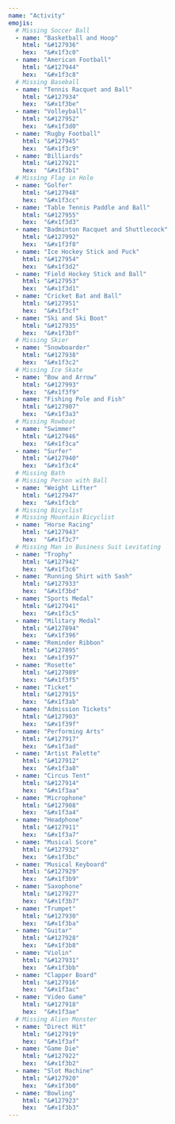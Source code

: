 ```yaml
---
name: "Activity"
emojis:
  # Missing Soccer Ball
  - name: "Basketball and Hoop"
    html: "&#127936"
    hex:  "&#x1f3c0"
  - name: "American Football"
    html: "&#127944"
    hex:  "&#x1f3c8"
  # Missing Baseball
  - name: "Tennis Racquet and Ball"
    html: "&#127934"
    hex:  "&#x1f3be"
  - name: "Volleyball"
    html: "&#127952"
    hex:  "&#x1f3d0"
  - name: "Rugby Football"
    html: "&#127945"
    hex:  "&#x1f3c9"
  - name: "Billiards"
    html: "&#127921"
    hex:  "&#x1f3b1"
  # Missing Flag in Hole
  - name: "Golfer"
    html: "&#127948"
    hex:  "&#x1f3cc"
  - name: "Table Tennis Paddle and Ball"
    html: "&#127955"
    hex:  "&#x1f3d3"
  - name: "Badminton Racquet and Shuttlecock"
    html: "&#127992"
    hex:  "&#x1f3f8"
  - name: "Ice Hockey Stick and Puck"
    html: "&#127954"
    hex:  "&#x1f3d2"
  - name: "Field Hockey Stick and Ball"
    html: "&#127953"
    hex:  "&#x1f3d1"
  - name: "Cricket Bat and Ball"
    html: "&#127951"
    hex:  "&#x1f3cf"
  - name: "Ski and Ski Boot"
    html: "&#127935"
    hex:  "&#x1f3bf"
  # Missing Skier
  - name: "Snowboarder"
    html: "&#127938"
    hex:  "&#x1f3c2"
  # Missing Ice Skate
  - name: "Bow and Arrow"
    html: "&#127993"
    hex:  "&#x1f3f9"
  - name: "Fishing Pole and Fish"
    html: "&#127907"
    hex:  "&#x1f3a3"
  # Missing Rowboat
  - name: "Swimmer"
    html: "&#127946"
    hex:  "&#x1f3ca"
  - name: "Surfer"
    html: "&#127940"
    hex:  "&#x1f3c4"
  # Missing Bath
  # Missing Person with Ball
  - name: "Weight Lifter"
    html: "&#127947"
    hex:  "&#x1f3cb"
  # Missing Bicyclist
  # Missing Mountain Bicyclist
  - name: "Horse Racing"
    html: "&#127943"
    hex:  "&#x1f3c7"
  # Missing Man in Business Suit Levitating
  - name: "Trophy"
    html: "&#127942"
    hex:  "&#x1f3c6"
  - name: "Running Shirt with Sash"
    html: "&#127933"
    hex:  "&#x1f3bd"
  - name: "Sports Medal"
    html: "&#127941"
    hex:  "&#x1f3c5"
  - name: "Military Medal"
    html: "&#127894"
    hex:  "&#x1f396"
  - name: "Reminder Ribbon"
    html: "&#127895"
    hex:  "&#x1f397"
  - name: "Rosette"
    html: "&#127989"
    hex:  "&#x1f3f5"
  - name: "Ticket"
    html: "&#127915"
    hex:  "&#x1f3ab"
  - name: "Admission Tickets"
    html: "&#127903"
    hex:  "&#x1f39f"
  - name: "Performing Arts"
    html: "&#127917"
    hex:  "&#x1f3ad"
  - name: "Artist Palette"
    html: "&#127912"
    hex:  "&#x1f3a8"
  - name: "Circus Tent"
    html: "&#127914"
    hex:  "&#x1f3aa"
  - name: "Microphone"
    html: "&#127908"
    hex:  "&#x1f3a4"
  - name: "Headphone"
    html: "&#127911"
    hex:  "&#x1f3a7"
  - name: "Musical Score"
    html: "&#127932"
    hex:  "&#x1f3bc"
  - name: "Musical Keyboard"
    html: "&#127929"
    hex:  "&#x1f3b9"
  - name: "Saxophone"
    html: "&#127927"
    hex:  "&#x1f3b7"
  - name: "Trumpet"
    html: "&#127930"
    hex:  "&#x1f3ba"
  - name: "Guitar"
    html: "&#127928"
    hex:  "&#x1f3b8"
  - name: "Violin"
    html: "&#127931"
    hex:  "&#x1f3bb"
  - name: "Clapper Board"
    html: "&#127916"
    hex:  "&#x1f3ac"
  - name: "Video Game"
    html: "&#127918"
    hex:  "&#x1f3ae"
  # Missing Alien Monster
  - name: "Direct Hit"
    html: "&#127919"
    hex:  "&#x1f3af"
  - name: "Game Die"
    html: "&#127922"
    hex:  "&#x1f3b2"
  - name: "Slot Machine"
    html: "&#127920"
    hex:  "&#x1f3b0"
  - name: "Bowling"
    html: "&#127923"
    hex:  "&#x1f3b3"
---
```


